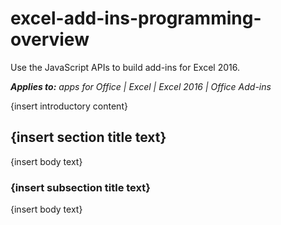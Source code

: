 
# excel-add-ins-programming-overview
Use the JavaScript APIs to build add-ins for Excel 2016.

 _**Applies to:** apps for Office | Excel | Excel 2016 | Office Add-ins_

{insert introductory content}

## {insert section title text}

{insert body text}


### {insert subsection title text}

{insert body text}

